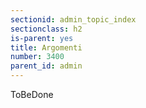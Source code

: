 ```yaml
---
sectionid: admin_topic_index
sectionclass: h2
is-parent: yes
title: Argomenti
number: 3400
parent_id: admin
---
```

ToBeDone
